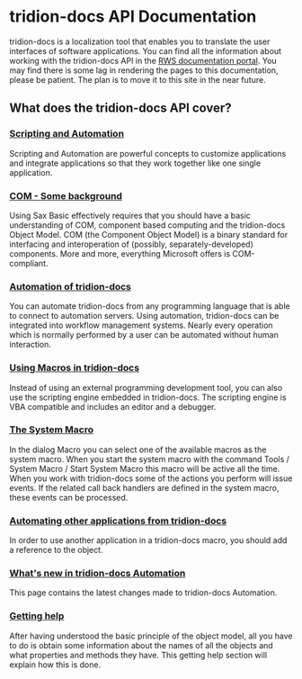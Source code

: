 # tridion-docs API Documentation #
tridion-docs is a localization tool that enables you to translate the user interfaces of software applications. You can find all the information about working with the tridion-docs API in the [RWS documentation portal](https://docs.rws.com/881527/453416/sdl-tridion-docs-automation/about-sdl-tridion-docs-automation). You may find there is some lag in rendering the pages to this documentation, please be patient. The plan is to move it to this site in the near future.
## What does the tridion-docs API cover? ##
### [Scripting and Automation](https://docs.rws.com/881527/453429/sdl-tridion-docs-automation/scripting-and-automation) ###
Scripting and Automation are powerful concepts to customize applications and integrate applications so that they work together like one single application.
### [COM - Some background](https://docs.rws.com/881527/453434/sdl-tridion-docs-automation/com-some-background) ###
Using Sax Basic effectively requires that you should have a basic understanding of COM, component based computing and the tridion-docs Object Model. COM (the Component Object Model) is a binary standard for interfacing and interoperation of (possibly, separately-developed) components. More and more, everything Microsoft offers is COM-compliant.
### [Automation of tridion-docs](https://docs.rws.com/881527/580722/sdl-tridion-docs-automation/automation-of-sdl-tridion-docs) ###
You can automate tridion-docs from any programming language that is able to connect to automation servers. Using automation, tridion-docs can be integrated into workflow management systems. Nearly every operation which is normally performed by a user can be automated without human interaction.
### [Using Macros in tridion-docs](https://docs.rws.com/881527/453450/sdl-tridion-docs-automation/using-macros-in-tridion-docs) ###
Instead of using an external programming development tool, you can also use the scripting engine embedded in tridion-docs. The scripting engine is VBA compatible and includes an editor and a debugger.
### [The System Macro](https://docs.rws.com/881527/453473/sdl-tridion-docs-automation/the-system-macro) ###
In the dialog Macro you can select one of the available macros as the system macro. When you start the system macro with the command Tools / System Macro / Start System Macro this macro will be active all the time. When you work with tridion-docs some of the actions you perform will issue events. If the related call back handlers are defined in the system macro, these events can be processed.
### [Automating other applications from tridion-docs](https://docs.rws.com/881527/453478/sdl-tridion-docs-automation/automating-other-applications-from-tridion-docs) ###
In order to use another application in a tridion-docs macro, you should add a reference to the object.
### [What's new in tridion-docs Automation](https://docs.rws.com/881527/453487/sdl-tridion-docs-automation/what-s-new-in-sdl-tridion-docs-automation) ###
This page contains the latest changes made to tridion-docs Automation.
### [Getting help](https://docs.rws.com/881527/453496/sdl-tridion-docs-automation/getting-help) ###
After having understood the basic principle of the object model, all you have to do is obtain some information about the names of all the objects and what properties and methods they have. This getting help section will explain how this is done.
